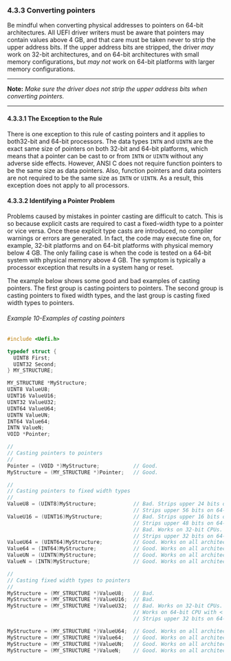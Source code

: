 <!--- @file
  4.3.3 Converting pointers

  Copyright (c) 2012-2018, Intel Corporation. All rights reserved.<BR>

  Redistribution and use in source (original document form) and 'compiled'
  forms (converted to PDF, epub, HTML and other formats) with or without
  modification, are permitted provided that the following conditions are met:

  1) Redistributions of source code (original document form) must retain the
     above copyright notice, this list of conditions and the following
     disclaimer as the first lines of this file unmodified.

  2) Redistributions in compiled form (transformed to other DTDs, converted to
     PDF, epub, HTML and other formats) must reproduce the above copyright
     notice, this list of conditions and the following disclaimer in the
     documentation and/or other materials provided with the distribution.

  THIS DOCUMENTATION IS PROVIDED BY TIANOCORE PROJECT "AS IS" AND ANY EXPRESS OR
  IMPLIED WARRANTIES, INCLUDING, BUT NOT LIMITED TO, THE IMPLIED WARRANTIES OF
  MERCHANTABILITY AND FITNESS FOR A PARTICULAR PURPOSE ARE DISCLAIMED. IN NO
  EVENT SHALL TIANOCORE PROJECT  BE LIABLE FOR ANY DIRECT, INDIRECT, INCIDENTAL,
  SPECIAL, EXEMPLARY, OR CONSEQUENTIAL DAMAGES (INCLUDING, BUT NOT LIMITED TO,
  PROCUREMENT OF SUBSTITUTE GOODS OR SERVICES; LOSS OF USE, DATA, OR PROFITS;
  OR BUSINESS INTERRUPTION) HOWEVER CAUSED AND ON ANY THEORY OF LIABILITY,
  WHETHER IN CONTRACT, STRICT LIABILITY, OR TORT (INCLUDING NEGLIGENCE OR
  OTHERWISE) ARISING IN ANY WAY OUT OF THE USE OF THIS DOCUMENTATION, EVEN IF
  ADVISED OF THE POSSIBILITY OF SUCH DAMAGE.

-->

### 4.3.3 Converting pointers

Be mindful when converting physical addresses to pointers on 64-bit
architectures. All UEFI driver writers must be aware that pointers may contain
values above 4 GB, and that care must be taken never to strip the upper address
bits. If the upper address bits are stripped, the driver _may_ work on 32-bit
architectures, and on 64-bit architectures with small memory configurations,
but _may not_ work on 64-bit platforms with larger memory configurations.

**********
**Note:** _Make sure the driver does not strip the upper address bits when
converting pointers._
**********

#### 4.3.3.1 The Exception to the Rule

There is one exception to this rule of casting pointers and it applies to
both32-bit and 64-bit processors. The data types `INTN` and `UINTN` are the
exact same size of pointers on both 32-bit and 64-bit platforms, which means
that a pointer can be cast to or from `INTN` or `UINTN` without any adverse
side effects. However, ANSI C does not require function pointers to be the same
size as data pointers. Also, function pointers and data pointers are not
required to be the same size as `INTN` or `UINTN`. As a result, this exception
does not apply to all processors.

#### 4.3.3.2 Identifying a Pointer Problem

Problems caused by mistakes in pointer casting are difficult to catch. This is
so because explicit casts are required to cast a fixed-width type to a pointer
or vice versa. Once these explicit type casts are introduced, no compiler
warnings or errors are generated. In fact, the code may execute fine on, for
example, 32-bit platforms and on 64-bit platforms with physical memory below 4
GB. The only failing case is when the code is tested on a 64-bit system with
physical memory above 4 GB. The symptom is typically a processor exception that
results in a system hang or reset.

The example below shows some good and bad examples of casting pointers. The
first group is casting pointers to pointers. The second group is casting
pointers to fixed width types, and the last group is casting fixed width types
to pointers.

###### Example 10-Examples of casting pointers

```c
#include <Uefi.h>

typedef struct {
  UINT8 First;
  UINT32 Second;
} MY_STRUCTURE;

MY_STRUCTURE *MyStructure;
UINT8 ValueU8;
UINT16 ValueU16;
UINT32 ValueU32;
UINT64 ValueU64;
UINTN ValueUN;
INT64 Value64;
INTN ValueN;
VOID *Pointer;

//
// Casting pointers to pointers
//
Pointer = (VOID *)MyStructure;           // Good.
MyStructure = (MY_STRUCTURE *)Pointer;   // Good.

//
// Casting pointers to fixed width types
//
ValueU8 = (UINT8)MyStructure;            // Bad. Strips upper 24 bits on 32-bit CPU.
                                         // Strips upper 56 bits on 64-bit CPU.
ValueU16 = (UINT16)MyStructure;          // Bad. Strips upper 16 bits on 32-bit CPU.
                                         // Strips upper 48 bits on 64-bit CPU. ValueU32 = (UINT32)MyStructure;
                                         // Bad. Works on 32-bit CPUs.
                                         // Strips upper 32 bits on 64-bit CPU.
ValueU64 = (UINT64)MyStructure;          // Good. Works on all architectures
Value64 = (INT64)MyStructure;            // Good. Works on all architectures
ValueUN = (UINTN)MyStructure;            // Good. Works on all architectures
ValueN = (INTN)MyStructure;              // Good. Works on all architectures

//
// Casting fixed width types to pointers
//
MyStructure = (MY_STRUCTURE *)ValueU8;   // Bad.
MyStructure = (MY_STRUCTURE *)ValueU16;  // Bad.
MyStructure = (MY_STRUCTURE *)ValueU32;  // Bad. Works on 32-bit CPUs.
                                         // Works on 64-bit CPU with < 4GB memory
                                         // Strips upper 32 bits on 64-bit CPU

MyStructure = (MY_STRUCTURE *)ValueU64;  // Good. Works on all architectures
MyStructure = (MY_STRUCTURE *)Value64;   // Good. Works on all architectures
MyStructure = (MY_STRUCTURE *)ValueUN;   // Good. Works on all architectures 
MyStructure = (MY_STRUCTURE *)ValueN;    // Good. Works on all architectures
```
